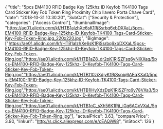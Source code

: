 {
	"title": "5pcs EM4100 RFID Badge Key 125khz ID Keyfob TK4100 Tags Card Sticker Key Fob Token Ring Proximity Chip llavero Porta Chave Card",
	"date": "2018-10-31 10:30:20",
	"SubCat": ["Security & Protection"],
	"categories": ["Access Control"],
	"thumbnailImage": "https://ae01.alicdn.com/kf/HTB1aIzhXe6sK1RjSsrbq6xbDXXaL/5pcs-EM4100-RFID-Badge-Key-125khz-ID-Keyfob-TK4100-Tags-Card-Sticker-Key-Fob-Token-Ring.jpg_220x220.jpg",
	"BigImage": ["https://ae01.alicdn.com/kf/HTB1aIzhXe6sK1RjSsrbq6xbDXXaL/5pcs-EM4100-RFID-Badge-Key-125khz-ID-Keyfob-TK4100-Tags-Card-Sticker-Key-Fob-Token-Ring.jpg","https://ae01.alicdn.com/kf/HTB1aZ8_dr2pK1RjSZFsq6yNlXXaq/5pcs-EM4100-RFID-Badge-Key-125khz-ID-Keyfob-TK4100-Tags-Card-Sticker-Key-Fob-Token-Ring.jpg","https://ae01.alicdn.com/kf/HTB110ziXdjvK1RjSspiq6AEqXXaO/5pcs-EM4100-RFID-Badge-Key-125khz-ID-Keyfob-TK4100-Tags-Card-Sticker-Key-Fob-Token-Ring.jpg","https://ae01.alicdn.com/kf/HTB1IHyXdzDpK1RjSZFrq6y78VXa3/5pcs-EM4100-RFID-Badge-Key-125khz-ID-Keyfob-TK4100-Tags-Card-Sticker-Key-Fob-Token-Ring.jpg","https://ae01.alicdn.com/kf/HTB1qC_sXh56K1Rjt_iGq6ACxVXaL/5pcs-EM4100-RFID-Badge-Key-125khz-ID-Keyfob-TK4100-Tags-Card-Sticker-Key-Fob-Token-Ring.jpg"],
	"actualPrice": 3.63,
	"comparePrice": 3.90,
	"linkurl": "http://s.click.aliexpress.com/e/cEAQiWi8",
	"inStock": 126
}
